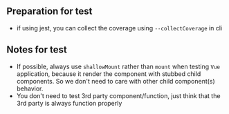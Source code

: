 ## Preparation for test

- if using jest, you can collect the coverage using `--collectCoverage` in cli

## Notes for test

- If possible, always use `shallowMount` rather than `mount` when testing `Vue` application, because it render the component with stubbed child components. So we don't need to care with other child component(s) behavior.
- You don't need to test 3rd party component/function, just think that the 3rd party is always function properly

